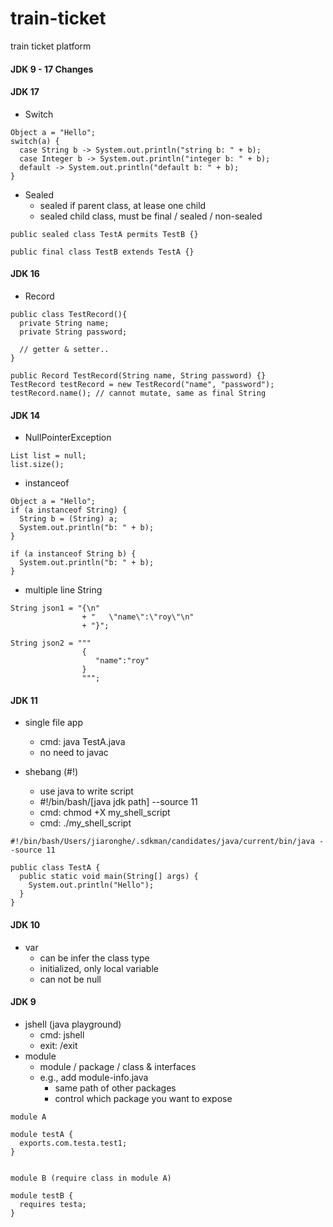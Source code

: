 # train-ticket

train ticket platform

#### JDK 9 - 17 Changes

#### JDK 17

- Switch

```
Object a = "Hello";
switch(a) {
  case String b -> System.out.println("string b: " + b);
  case Integer b -> System.out.println("integer b: " + b);
  default -> System.out.println("default b: " + b);
}
```

- Sealed
  - sealed if parent class, at lease one child
  - sealed child class, must be final / sealed / non-sealed

```
public sealed class TestA permits TestB {}

public final class TestB extends TestA {}
```

#### JDK 16

- Record

```
public class TestRecord(){
  private String name;
  private String password;

  // getter & setter..
}

public Record TestRecord(String name, String password) {}
TestRecord testRecord = new TestRecord("name", "password");
testRecord.name(); // cannot mutate, same as final String
```

#### JDK 14

- NullPointerException

```
List list = null;
list.size();
```

- instanceof

```
Object a = "Hello";
if (a instanceof String) {
  String b = (String) a;
  System.out.println("b: " + b);
}

if (a instanceof String b) {
  System.out.println("b: " + b);
}
```

- multiple line String

```
String json1 = "{\n"
				+ "   \"name\":\"roy\"\n"
				+ "}";

String json2 = """
				{
				   "name":"roy"
				}
				""";
```

#### JDK 11

- single file app

  - cmd: java TestA.java
  - no need to javac

- shebang (#!)
  - use java to write script
  - #!/bin/bash/[java jdk path] --source 11
  - cmd: chmod +X my_shell_script
  - cmd: ./my_shell_script

```
#!/bin/bash/Users/jiaronghe/.sdkman/candidates/java/current/bin/java --source 11

public class TestA {
  public static void main(String[] args) {
    System.out.println("Hello");
  }
}
```

#### JDK 10

- var
  - can be infer the class type
  - initialized, only local variable
  - can not be null

#### JDK 9

- jshell (java playground)
  - cmd: jshell
  - exit: /exit
- module
  - module / package / class & interfaces
  - e.g., add module-info.java
    - same path of other packages
    - control which package you want to expose

```
module A

module testA {
  exports.com.testa.test1;
}


module B (require class in module A)

module testB {
  requires testa;
}
```
